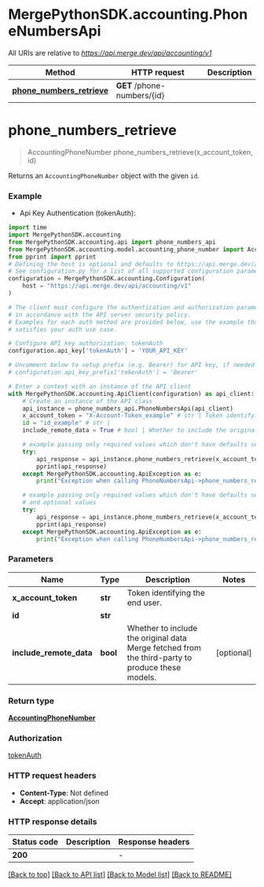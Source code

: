 # MergePythonSDK.accounting.PhoneNumbersApi

All URIs are relative to *https://api.merge.dev/api/accounting/v1*

Method | HTTP request | Description
------------- | ------------- | -------------
[**phone_numbers_retrieve**](PhoneNumbersApi.md#phone_numbers_retrieve) | **GET** /phone-numbers/{id} | 


# **phone_numbers_retrieve**
> AccountingPhoneNumber phone_numbers_retrieve(x_account_token, id)



Returns an `AccountingPhoneNumber` object with the given `id`.

### Example

* Api Key Authentication (tokenAuth):

```python
import time
import MergePythonSDK.accounting
from MergePythonSDK.accounting.api import phone_numbers_api
from MergePythonSDK.accounting.model.accounting_phone_number import AccountingPhoneNumber
from pprint import pprint
# Defining the host is optional and defaults to https://api.merge.dev/api/accounting/v1
# See configuration.py for a list of all supported configuration parameters.
configuration = MergePythonSDK.accounting.Configuration(
    host = "https://api.merge.dev/api/accounting/v1"
)

# The client must configure the authentication and authorization parameters
# in accordance with the API server security policy.
# Examples for each auth method are provided below, use the example that
# satisfies your auth use case.

# Configure API key authorization: tokenAuth
configuration.api_key['tokenAuth'] = 'YOUR_API_KEY'

# Uncomment below to setup prefix (e.g. Bearer) for API key, if needed
# configuration.api_key_prefix['tokenAuth'] = 'Bearer'

# Enter a context with an instance of the API client
with MergePythonSDK.accounting.ApiClient(configuration) as api_client:
    # Create an instance of the API class
    api_instance = phone_numbers_api.PhoneNumbersApi(api_client)
    x_account_token = "X-Account-Token_example" # str | Token identifying the end user.
    id = "id_example" # str | 
    include_remote_data = True # bool | Whether to include the original data Merge fetched from the third-party to produce these models. (optional)

    # example passing only required values which don't have defaults set
    try:
        api_response = api_instance.phone_numbers_retrieve(x_account_token, id)
        pprint(api_response)
    except MergePythonSDK.accounting.ApiException as e:
        print("Exception when calling PhoneNumbersApi->phone_numbers_retrieve: %s\n" % e)

    # example passing only required values which don't have defaults set
    # and optional values
    try:
        api_response = api_instance.phone_numbers_retrieve(x_account_token, id, include_remote_data=include_remote_data)
        pprint(api_response)
    except MergePythonSDK.accounting.ApiException as e:
        print("Exception when calling PhoneNumbersApi->phone_numbers_retrieve: %s\n" % e)
```


### Parameters

Name | Type | Description  | Notes
------------- | ------------- | ------------- | -------------
 **x_account_token** | **str**| Token identifying the end user. |
 **id** | **str**|  |
 **include_remote_data** | **bool**| Whether to include the original data Merge fetched from the third-party to produce these models. | [optional]

### Return type

[**AccountingPhoneNumber**](AccountingPhoneNumber.md)

### Authorization

[tokenAuth](../README.md#tokenAuth)

### HTTP request headers

 - **Content-Type**: Not defined
 - **Accept**: application/json


### HTTP response details

| Status code | Description | Response headers |
|-------------|-------------|------------------|
**200** |  |  -  |

[[Back to top]](#) [[Back to API list]](../README.md#documentation-for-api-endpoints) [[Back to Model list]](../README.md#documentation-for-models) [[Back to README]](../README.md)

